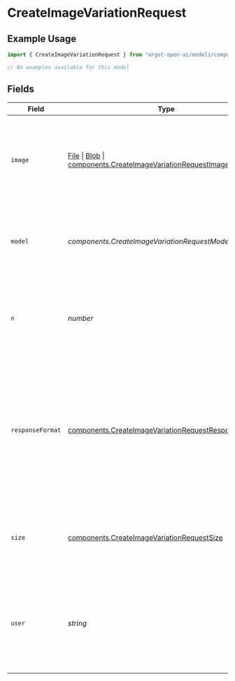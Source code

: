 # CreateImageVariationRequest

## Example Usage

```typescript
import { CreateImageVariationRequest } from "argot-open-ai/models/components";

// No examples available for this model
```

## Fields

| Field                                                                                                                                                                                                                                      | Type                                                                                                                                                                                                                                       | Required                                                                                                                                                                                                                                   | Description                                                                                                                                                                                                                                | Example                                                                                                                                                                                                                                    |
| ------------------------------------------------------------------------------------------------------------------------------------------------------------------------------------------------------------------------------------------ | ------------------------------------------------------------------------------------------------------------------------------------------------------------------------------------------------------------------------------------------ | ------------------------------------------------------------------------------------------------------------------------------------------------------------------------------------------------------------------------------------------ | ------------------------------------------------------------------------------------------------------------------------------------------------------------------------------------------------------------------------------------------ | ------------------------------------------------------------------------------------------------------------------------------------------------------------------------------------------------------------------------------------------ |
| `image`                                                                                                                                                                                                                                    | [File](https://developer.mozilla.org/en-US/docs/Web/API/File) \| [Blob](https://developer.mozilla.org/en-US/docs/Web/API/Blob) \| [components.CreateImageVariationRequestImage](../../models/components/createimagevariationrequestimage.md) | :heavy_check_mark:                                                                                                                                                                                                                         | The image to use as the basis for the variation(s). Must be a valid PNG file, less than 4MB, and square.                                                                                                                                   |                                                                                                                                                                                                                                            |
| `model`                                                                                                                                                                                                                                    | *components.CreateImageVariationRequestModel*                                                                                                                                                                                              | :heavy_minus_sign:                                                                                                                                                                                                                         | The model to use for image generation. Only `dall-e-2` is supported at this time.                                                                                                                                                          | dall-e-2                                                                                                                                                                                                                                   |
| `n`                                                                                                                                                                                                                                        | *number*                                                                                                                                                                                                                                   | :heavy_minus_sign:                                                                                                                                                                                                                         | The number of images to generate. Must be between 1 and 10. For `dall-e-3`, only `n=1` is supported.                                                                                                                                       | 1                                                                                                                                                                                                                                          |
| `responseFormat`                                                                                                                                                                                                                           | [components.CreateImageVariationRequestResponseFormat](../../models/components/createimagevariationrequestresponseformat.md)                                                                                                               | :heavy_minus_sign:                                                                                                                                                                                                                         | The format in which the generated images are returned. Must be one of `url` or `b64_json`. URLs are only valid for 60 minutes after the image has been generated.                                                                          | url                                                                                                                                                                                                                                        |
| `size`                                                                                                                                                                                                                                     | [components.CreateImageVariationRequestSize](../../models/components/createimagevariationrequestsize.md)                                                                                                                                   | :heavy_minus_sign:                                                                                                                                                                                                                         | The size of the generated images. Must be one of `256x256`, `512x512`, or `1024x1024`.                                                                                                                                                     | 1024x1024                                                                                                                                                                                                                                  |
| `user`                                                                                                                                                                                                                                     | *string*                                                                                                                                                                                                                                   | :heavy_minus_sign:                                                                                                                                                                                                                         | A unique identifier representing your end-user, which can help OpenAI to monitor and detect abuse. [Learn more](/docs/guides/safety-best-practices/end-user-ids).<br/>                                                                     | user-1234                                                                                                                                                                                                                                  |